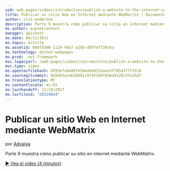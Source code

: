 ```yaml
---
uid: web-pages/videos/introduction/publish-a-website-to-the-internet-using-webmatrix
title: Publicar un sitio Web en Internet mediante WebMatrix | Documentos de Microsoft
author: rick-anderson
description: Parte 9 muestra cómo publicar su sitio en internet mediante WebMatrix.
ms.author: aspnetcontent
manager: wpickett
ms.date: 04/12/2011
ms.topic: article
ms.assetid: 090f5500-1124-49a7-a295-db97ef739c6a
ms.technology: dotnet-webpages
ms.prod: .net-framework
msc.legacyurl: /web-pages/videos/introduction/publish-a-website-to-the-internet-using-webmatrix
msc.type: video
ms.openlocfilehash: d593efade08f45b6d5dd22baee3ff45d3f7f3310
ms.sourcegitcommit: 9a9483aceb34591c97451997036a9120c3fe2baf
ms.translationtype: MT
ms.contentlocale: es-ES
ms.lasthandoff: 11/10/2017
ms.locfileid: "26529844"
---
```

<a name="publish-a-website-to-the-internet-using-webmatrix"></a>Publicar un sitio Web en Internet mediante WebMatrix
====================
por [Advaiya](https://twitter.com/Advaiyasolns)

Parte 9 muestra cómo publicar su sitio en internet mediante WebMatrix.

[&#9654; Vea el vídeo (4 minutos)](https://channel9.msdn.com/Blogs/ASP-NET-Site-Videos/publish-a-website-to-the-internet-using-webmatrix)
